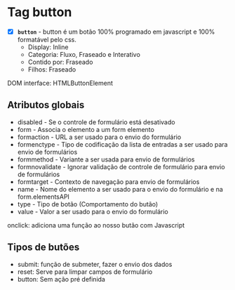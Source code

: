 # Tag button

- [X] **`button`** - button é um botão 100% programado em javascript e 100% formatável pelo css.
  - Display: Inline 
  - Categoria: Fluxo, Fraseado e Interativo
  - Contido por: Fraseado
  - Filhos: Fraseado

DOM interface: HTMLButtonElement

## Atributos globais

- disabled - Se o controle de formulário está desativado
- form - Associa o elemento a um form elemento
- formaction - URL a ser usado para o envio do formulário
- formenctype - Tipo de codificação da lista de entradas a ser usado para envio de formulários
- formmethod - Variante a ser usada para envio de formulários
- formnovalidate - Ignorar validação de controle de formulário para envio de formulários
- formtarget - Contexto de navegação para envio de formulários
- name - Nome do elemento a ser usado para o envio do formulário e na form.elementsAPI
- type - Tipo de botão (Comportamento do butão)
- value - Valor a ser usado para o envio do formulário

onclick: adiciona uma função ao nosso butão com Javascript

## Tipos de butões

- submit: função de submeter, fazer o envio dos dados
- reset: Serve para limpar campos de formulário
- button: Sem ação pré definida
